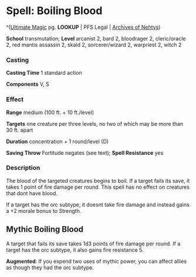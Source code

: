 # Spell: Boiling Blood

^([Ultimate Magic][ss-boiling-blood] pg. **LOOKUP** | PFS Legal | [Archives of Nehtys][sn-boiling-blood])

**School** transmutation; **Level** arcanist 2, bard 2, bloodrager 2, cleric/oracle 2, red mantis assassin 2, skald 2, sorcerer/wizard 2, warpriest 2, witch 2

### Casting

**Casting Time** 1 standard action  

**Components** V, S

### Effect

**Range** medium (100 ft. + 10 ft./level)  

**Targets** one creature per three levels, no two of which may be more than 30 ft. apart  

**Duration** concentration + 1 round/level (D)  

**Saving Throw** Fortitude negates (see text); **Spell Resistance** yes

### Description

The blood of the targeted creatures begins to boil. If a target fails its save, it takes 1 point of fire damage per round. This spell has no effect on creatures that dont have blood.  

If a target has the orc subtype, it doesnt take fire damage and instead gains a +2 morale bonus to Strength.

## Mythic Boiling Blood

A target that fails its save takes 1d3 points of fire damage per round. If a target has the orc subtype, it also gains fire resistance 5.  

**Augmented**: If you expend two uses of mythic power, you can affect allies as though they had the orc subtype.

[ss-boiling-blood]: http://paizo.com/pathfinderRPG/v57
[sn-boiling-blood]: http://www.archivesofnethys.com/SpellDisplay.aspx?ItemName=Boiling%20Blood
